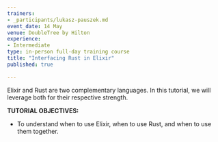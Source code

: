 ```yaml
---
trainers:
- _participants/lukasz-pauszek.md
event_date: 14 May
venue: DoubleTree by Hilton
experience:
- Intermediate
type: in-person full-day training course
title: "Interfacing Rust in Elixir"
published: true

---
```

Elixir and Rust are two complementary languages. In this tutorial, we will leverage both for their respective strength.

**TUTORIAL OBJECTIVES:**
- To understand when to use Elixir, when to use Rust, and when to use them together.